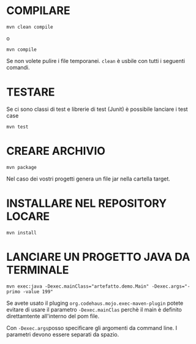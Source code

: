 # COMPILARE

```mvn clean compile```

o

```mvn compile```

Se non volete pulire i file temporanei. ```clean``` è usbile con tutti i seguenti comandi.

# TESTARE

Se ci sono classi di test e librerie di test (Junit) è possibile lanciare i test case

```mvn test```

# CREARE ARCHIVIO

```mvn package```

Nel caso dei vostri progetti genera un file jar nella cartella target.

# INSTALLARE NEL REPOSITORY LOCARE

```mvn install```

# LANCIARE UN PROGETTO JAVA DA TERMINALE

```mvn exec:java -Dexec.mainClass="artefatto.demo.Main" -Dexec.args="-primo -value 199"```

Se avete usato il pluging ```org.codehaus.mojo.exec-maven-plugin``` potete evitare di usare il parametro ```-Dexec.mainClas``` perchè il main è definito direttamtente all'interno del pom file.

Con ```-Dexec.args```posso specificare gli argomenti da command line. I parametri devono essere separati da spazio.



